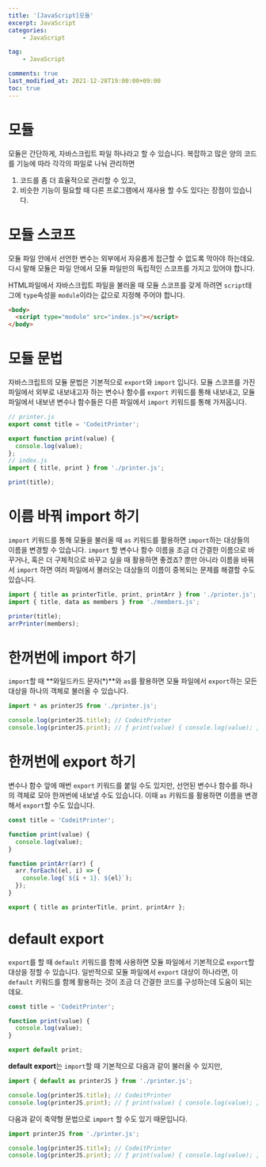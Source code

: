 ```yaml
---
title: '[JavaScript]모듈'
excerpt: JavaScript
categories:
    - JavaScript

tag:
    - JavaScript

comments: true
last_modified_at: 2021-12-28T19:00:00+09:00
toc: true
---
```



# 모듈

모듈은 간단하게, 자바스크립트 파일 하나라고 할 수 있습니다. 복잡하고 많은 양의 코드를 기능에 따라 각각의 파일로 나눠 관리하면

1. 코드를 좀 더 효율적으로 관리할 수 있고,
2. 비슷한 기능이 필요할 때 다른 프로그램에서 재사용 할 수도 있다는 장점이 있습니다.

# 모듈 스코프

모듈 파일 안에서 선언한 변수는 외부에서 자유롭게 접근할 수 없도록 막아야 하는데요. 다시 말해 모듈은 파일 안에서 모듈 파일만의 독립적인 스코프를 가지고 있어야 합니다.

HTML파일에서 자바스크립트 파일을 불러올 때 모듈 스코프를 갖게 하려면 `script`태그에 `type`속성을 `module`이라는 값으로 지정해 주어야 합니다.

```html
<body>
  <script type="module" src="index.js"></script>
</body>
```

# 모듈 문법

자바스크립트의 모듈 문법은 기본적으로 `export`와 `import` 입니다. 모듈 스코프를 가진 파일에서 외부로 내보내고자 하는 변수나 함수를 `export` 키워드를 통해 내보내고, 모듈 파일에서 내보낸 변수나 함수들은 다른 파일에서 `import` 키워드를 통해 가져옵니다.

```js
// printer.js
export const title = 'CodeitPrinter';

export function print(value) {
  console.log(value);
};
// index.js
import { title, print } from './printer.js';

print(title);
```

# 이름 바꿔 import 하기

`import` 키워드를 통해 모듈을 불러올 때 `as` 키워드를 활용하면 `import`하는 대상들의 이름을 변경할 수 있습니다. `import` 할 변수나 함수 이름을 조금 더 간결한 이름으로 바꾸거나, 혹은 더 구체적으로 바꾸고 싶을 때 활용하면 좋겠죠? 뿐만 아니라 이름을 바꿔서 `import` 하면 여러 파일에서 불러오는 대상들의 이름이 중복되는 문제를 해결할 수도 있습니다.

```js
import { title as printerTitle, print, printArr } from './printer.js';
import { title, data as members } from './members.js';

printer(title);
arrPrinter(members);
```

# 한꺼번에 import 하기

`import`할 때 **와일드카드 문자(\*)**와 `as`를 활용하면 모듈 파일에서 `export`하는 모든 대상을 하나의 객체로 불러올 수 있습니다.

```js
import * as printerJS from './printer.js';

console.log(printerJS.title); // CodeitPrinter
console.log(printerJS.print); // ƒ print(value) { console.log(value); }
```

# 한꺼번에 export 하기

변수나 함수 앞에 매번 `export` 키워드를 붙일 수도 있지만, 선언된 변수나 함수를 하나의 객체로 모아 한꺼번에 내보낼 수도 있습니다. 이때 `as` 키워드를 활용하면 이름을 변경해서 `export`할 수도 있습니다.

```js
const title = 'CodeitPrinter';

function print(value) {
  console.log(value);
}

function printArr(arr) {
  arr.forEach((el, i) => {
    console.log(`${i + 1}. ${el}`);
  });
}

export { title as printerTitle, print, printArr };
```

# default export

`export`를 할 때 `default` 키워드를 함께 사용하면 모듈 파일에서 기본적으로 `export`할 대상을 정할 수 있습니다. 일반적으로 모듈 파일에서 `export` 대상이 하나라면, 이 `default` 키워드를 함께 활용하는 것이 조금 더 간결한 코드를 구성하는데 도움이 되는데요.

```js
const title = 'CodeitPrinter';

function print(value) {
  console.log(value);
}

export default print;
```

**default export**는 `import`할 때 기본적으로 다음과 같이 불러올 수 있지만,

```js
import { default as printerJS } from './printer.js';

console.log(printerJS.title); // CodeitPrinter
console.log(printerJS.print); // ƒ print(value) { console.log(value); }
```

다음과 같이 축약형 문법으로 `import` 할 수도 있기 때문입니다.

```js
import printerJS from './printer.js';

console.log(printerJS.title); // CodeitPrinter
console.log(printerJS.print); // ƒ print(value) { console.log(value); }
```

